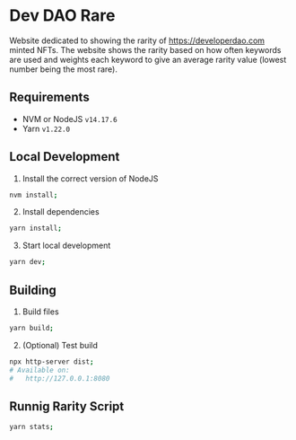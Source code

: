 # Dev DAO Rare

Website dedicated to showing the rarity of https://developerdao.com minted NFTs.
The website shows the rarity based on how often keywords are used and weights each keyword to give an average rarity value (lowest number being the most rare).

## Requirements

- NVM or NodeJS `v14.17.6`
- Yarn `v1.22.0`

## Local Development

1. Install the correct version of NodeJS

```bash
nvm install;
```

2. Install dependencies

```bash
yarn install;
```

3. Start local development

```bash
yarn dev;
```

## Building

1. Build files

```bash
yarn build;
```

2. (Optional) Test build

```bash
npx http-server dist;
# Available on:
#   http://127.0.0.1:8080
```

## Runnig Rarity Script

```bash
yarn stats;
```
